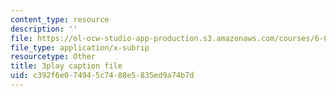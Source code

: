 ```yaml
---
content_type: resource
description: ''
file: https://ol-ocw-studio-app-production.s3.amazonaws.com/courses/6-034-artificial-intelligence-fall-2010/c392f6e074945c7488e5835ed9a74b7d_TjZBTDzGeGg.vtt
file_type: application/x-subrip
resourcetype: Other
title: 3play caption file
uid: c392f6e0-7494-5c74-88e5-835ed9a74b7d
---
```

